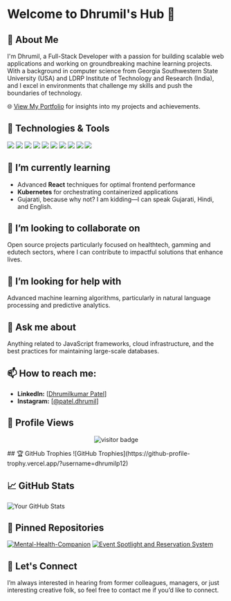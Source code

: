 
# Welcome to Dhrumil's Hub 👋

## 🚀 About Me
I'm Dhrumil, a Full-Stack Developer with a passion for building scalable web applications and working on groundbreaking machine learning projects. With a background in computer science from Georgia Southwestern State University (USA) and LDRP Institute of Technology and Research (India), and I excel in environments that challenge my skills and push the boundaries of technology.

🌐 [View My Portfolio](https://dhrumil-patel.onrender.com/) for insights into my projects and achievements.


## 🔧 Technologies & Tools
![](https://img.shields.io/badge/OS-Linux-informational?style=flat-square&logo=linux&logoColor=white&color=4B8BBE)
![](https://img.shields.io/badge/OS-Windows-informational?style=flat-square&logo=windows&logoColor=white&color=4B8BBE)
![](https://img.shields.io/badge/Code-Python-informational?style=flat-square&logo=python&logoColor=white&color=FFD43B)
![](https://img.shields.io/badge/Code-JavaScript-informational?style=flat-square&logo=javascript&logoColor=white&color=F0DB4F)
![](https://img.shields.io/badge/Code-Node.js-informational?style=flat-square&logo=node.js&logoColor=white&color=68A063)
![](https://img.shields.io/badge/Tools-Docker-informational?style=flat-square&logo=docker&logoColor=white&color=2496ED)
![](https://img.shields.io/badge/Cloud-Azure-informational?style=flat-square&logo=microsoft-azure&logoColor=white&color=0078D4)
![](https://img.shields.io/badge/Cloud-DigitalOcean-informational?style=flat-square&logo=digitalocean&logoColor=white&color=0080FF)
![](https://img.shields.io/badge/Database-MySQL-informational?style=flat-square&logo=mysql&logoColor=white&color=4479A1)
![](https://img.shields.io/badge/Database-MongoDB-informational?style=flat-square&logo=mongodb&logoColor=white&color=47A248)



## 🌱 I’m currently learning
- Advanced **React** techniques for optimal frontend performance
- **Kubernetes** for orchestrating containerized applications
- Gujarati, because why not? I am kidding—I can speak Gujarati, Hindi, and English.

## 👯 I’m looking to collaborate on
Open source projects particularly focused on healthtech, gamming and edutech sectors, where I can contribute to impactful solutions that enhance lives.

## 🤔 I’m looking for help with
Advanced machine learning algorithms, particularly in natural language processing and predictive analytics.

## 💬 Ask me about
Anything related to JavaScript frameworks, cloud infrastructure, and the best practices for maintaining large-scale databases.

## 📫 How to reach me:
- **LinkedIn:** [[Dhrumilkumar Patel](https://www.linkedin.com/in/dhrumil-patel2002/)]
- **Instagram:** [[@patel.dhrumil](https://instagram.com/patel.dhrumil)]


## 👀 Profile Views
<p align="center"> <!-- Center align the profile views count -->
  <img src="https://visitor-badge.laobi.icu/badge?page_id=dhrumilp12.dhrumilp12" alt="visitor badge"/>
</p>
## 🏆 GitHub Trophies
![GitHub Trophies](https://github-profile-trophy.vercel.app/?username=dhrumilp12)


## 📈 GitHub Stats
![Your GitHub Stats](https://github-readme-stats.vercel.app/api?username=dhrumilp12&count_private=true&show_icons=true&theme=tokyonight)

## 📌 Pinned Repositories
[![Mental-Health-Companion](https://github-readme-stats.vercel.app/api/pin/?username=dhrumilp12&repo=Mental-Health-Companion&theme=tokyonight)](https://github.com/dhrumilp12/Mental-Health-Companion.git)
[![Event Spotlight and Reservation System](https://github-readme-stats.vercel.app/api/pin/?username=dhrumilp12&repo=DevPostGsw-main&theme=tokyonight)](https://github.com/dhrumilp12/DevPostGsw-main.git)



## 🤝 Let's Connect
I’m always interested in hearing from former colleagues, managers, or just interesting creative folk, so feel free to contact me if you’d like to connect.
